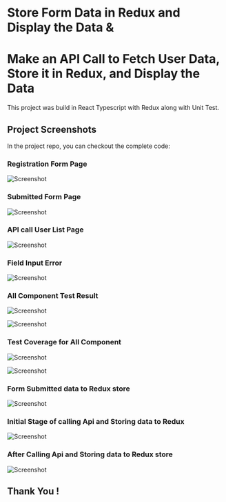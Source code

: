 # Store Form Data in Redux and Display the Data &

# Make an API Call to Fetch User Data, Store it in Redux, and Display the Data

This project was build in React Typescript with Redux along with Unit Test.

## Project Screenshots

In the project repo, you can checkout the complete code:

### Registration Form Page

![Screenshot](./images/Registration%20Form%20Screenshot.png)

### Submitted Form Page

![Screenshot](./images/Submitted%20form%20data%20Screenshot.png)

### API call User List Page

![Screenshot](./images/API%20call%20User%20list%20Screenshot.png)

### Field Input Error

![Screenshot](./images/Field%20Input%20Error%20Screenshot.png)

### All Component Test Result

![Screenshot](./images/FormComponent%20Test%20Result%20Screenshot%20.png)

![Screenshot](./images/Test%20Result%20for%20All%20Components%20Screenshot.png)

### Test Coverage for All Component

![Screenshot](./images/Test%20Coverage%20for%20FormComponent%20Screenshot.png)

![Screenshot](./images/Test%20Coverage%20for%20All%20Components%20Screenshot.png)

### Form Submitted data to Redux store

![Screenshot](./images/Form%20submitted%20Data%20to%20Redux%20store%20Screenshot%20.png)

### Initial Stage of calling Api and Storing data to Redux

![Screenshot](./images/Initial%20Stage%20of%20Calling%20Api%20and%20Storing%20Data%20to%20Redux%20Screenshot%20.png)

### After Calling Api and Storing data to Redux store

![Screenshot](./images/After%20Calling%20Api%20and%20Storing%20Data%20to%20Redux%20store%20Screenshot%20.png)

## Thank You !
